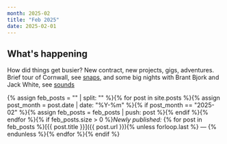 ```yaml
---
month: 2025-02
title: "Feb 2025"
date: 2025-02-01
---
```


## What's happening

How did things get busier? New contract, new projects, gigs, adventures. Brief tour of Cornwall, see [snaps](/snaps/), and some big nights with Brant Bjork and Jack White, see [sounds](/music/)

{% assign feb_posts = "" | split: "" %}{% for post in site.posts %}{% assign post_month = post.date | date: "%Y-%m" %}{% if post_month == "2025-02" %}{% assign feb_posts = feb_posts | push: post %}{% endif %}{% endfor %}{% if feb_posts.size > 0 %}*Newly published:* {% for post in feb_posts %}[{{ post.title }}]({{ post.url }}){% unless forloop.last %} — {% endunless %}{% endfor %}{% endif %}